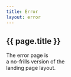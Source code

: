 ```yaml
---
title: Error
layout: error
---
```


## {{ page.title }}

The error page is<br />a no-frills version of the<br />landing page layout.
